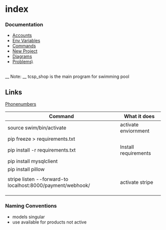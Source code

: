 # index

### Documentation

* [Accounts](accounts.md)
* [Env Variables](variables.md)
* [Commands](commands.md)
* [New Project](broken-reference)
* [Diagrams](swim.svg)
* [Problems](reverse-statix-etc-problems.md)\


\
\_\_ Note: \_\_ tcsp\_shop is the main program for swimming pool

## Links

[Phonenumbers](https://django-phonenumber-field.readthedocs.io/en/latest/index.html)

| Command                                                    | What it does         |
| ---------------------------------------------------------- | -------------------- |
| source swim/bin/activate                                   | activate enviornment |
| pip freeze > requirements.txt                              |                      |
| pip install -r requirements.txt                            | Install requirements |
| pip install mysqlclient                                    |                      |
| pip install pillow                                         |                      |
|                                                            |                      |
| stripe listen --forward-to localhost:8000/payment/webhook/ | activate stripe      |
|                                                            |                      |
|                                                            |                      |
|                                                            |                      |

### Naming Conventions

* models singular
* use available for products not active
